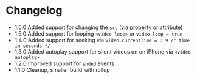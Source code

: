 # Changelog

* 1.6.0 Added support for changing the `src` (via property or attribute)
* 1.5.0 Added support for looping `<video loop>` or `video.loop = true`
* 1.4.0 Added support for seeking via `video.currentTime = 3.9 /* time in seconds */`
* 1.3.0 Added autoplay support for silent videos on on iPhone via `<video autoplay>`
* 1.2.0 Improved support for `ended` events
* 1.1.0 Cleanup, smaller build with rollup
